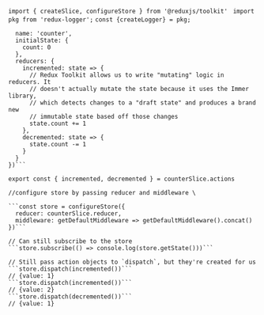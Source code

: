 ```import { createSlice, configureStore } from '@reduxjs/toolkit' ```
```import pkg from 'redux-logger';```
```const {createLogger} = pkg;```

```const counterSlice = createSlice({
  name: 'counter',
  initialState: {
    count: 0
  },
  reducers: {
    incremented: state => {
      // Redux Toolkit allows us to write "mutating" logic in reducers. It
      // doesn't actually mutate the state because it uses the Immer library,
      // which detects changes to a "draft state" and produces a brand new
      // immutable state based off those changes
      state.count += 1
    },
    decremented: state => {
      state.count -= 1
    }
  }
})```

export const { incremented, decremented } = counterSlice.actions

//configure store by passing reducer and middleware \

```const store = configureStore({
  reducer: counterSlice.reducer,
  middleware: getDefaultMiddleware => getDefaultMiddleware().concat()
})```

// Can still subscribe to the store
```store.subscribe(() => console.log(store.getState()))```

// Still pass action objects to `dispatch`, but they're created for us
```store.dispatch(incremented())```
// {value: 1}
```store.dispatch(incremented())```
// {value: 2}
```store.dispatch(decremented())```
// {value: 1}